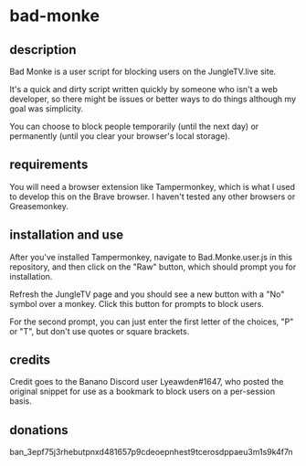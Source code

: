 # bad-monke

## description

Bad Monke is a user script for blocking users on the JungleTV.live site.  

It's a quick and dirty script written quickly by someone who isn't a web developer, so there might be issues or better ways to do things although my goal was simplicity.

You can choose to block people temporarily (until the next day) or permanently (until you clear your browser's local storage).

## requirements

You will need a browser extension like Tampermonkey, which is what I used to develop this on the Brave browser.  I haven't tested any other browsers or Greasemonkey.

## installation and use

After you've installed Tampermonkey, navigate to Bad.Monke.user.js in this repository, and then click on the "Raw" button, which should prompt you for installation.

Refresh the JungleTV page and you should see a new button with a "No" symbol over a monkey.  Click this button for prompts to block users.  

For the second prompt, you can just enter the first letter of the choices, "P" or "T", but don't use quotes or square brackets.

## credits

Credit goes to the Banano Discord user Lyeawden#1647, who posted the original snippet for use as a bookmark to block users on a per-session basis.

## donations

ban_3epf75j3rhebutpnxd481657p9cdeoepnhest9tcerosdppaeu3m1s9k4f7n